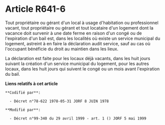 # Article R641-6

Tout propriétaire ou gérant d'un local à usage d'habitation ou professionnel vacant, tout propriétaire ou gérant et tout
locataire d'un logement dont la vacance doit survenir à une date ferme en raison d'un congé ou de l'expiration d'un bail est,
dans les localités où existe un service municipal du logement, astreint à en faire la déclaration audit service, sauf au cas
où l'occupant bénéficie du droit au maintien dans les lieux.

La déclaration est faite pour les locaux déjà vacants, dans les huit jours suivant la création d'un service municipal du
logement, pour les autres locaux, dans les huit jours qui suivent le congé ou un mois avant l'expiration du bail.

**Liens relatifs à cet article**

	**Codifié par**:

	  - Décret n°78-622 1978-05-31 JORF 8 JUIN 1978

	**Modifié par**:

	  - Décret n°99-340 du 29 avril 1999 - art. 1 () JORF 5 mai 1999
